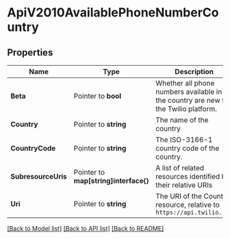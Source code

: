 # ApiV2010AvailablePhoneNumberCountry

## Properties

Name | Type | Description | Notes
------------ | ------------- | ------------- | -------------
**Beta** | Pointer to **bool** | Whether all phone numbers available in the country are new to the Twilio platform. |
**Country** | Pointer to **string** | The name of the country |
**CountryCode** | Pointer to **string** | The ISO-3166-1 country code of the country. |
**SubresourceUris** | Pointer to **map[string]interface{}** | A list of related resources identified by their relative URIs |
**Uri** | Pointer to **string** | The URI of the Country resource, relative to `https://api.twilio.com` |

[[Back to Model list]](../README.md#documentation-for-models) [[Back to API list]](../README.md#documentation-for-api-endpoints) [[Back to README]](../README.md)


